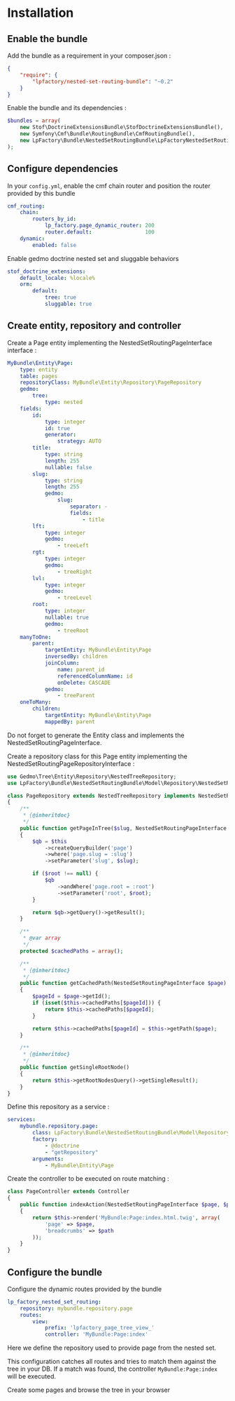 Installation
============

## Enable the bundle

Add the bundle as a requirement in your composer.json :

``` json
{
    "require": {
        "lpfactory/nested-set-routing-bundle": "~0.2"
    }
}
```

Enable the bundle and its dependencies :

``` php
$bundles = array(
    new Stof\DoctrineExtensionsBundle\StofDoctrineExtensionsBundle(),
    new Symfony\Cmf\Bundle\RoutingBundle\CmfRoutingBundle(),
    new LpFactory\Bundle\NestedSetRoutingBundle\LpFactoryNestedSetRoutingBundle(),
);
```

## Configure dependencies

In your `config.yml`, enable the cmf chain router and position the router provided by this bundle

``` yml
cmf_routing:
    chain:
        routers_by_id:
            lp_factory.page_dynamic_router: 200
            router.default:                 100
    dynamic:
        enabled: false
```

Enable gedmo doctrine nested set and sluggable behaviors

``` yml
stof_doctrine_extensions:
    default_locale: %locale%
    orm:
        default:
            tree: true
            sluggable: true
```

## Create entity, repository and controller

Create a Page entity implementing the NestedSetRoutingPageInterface interface :

``` yml
MyBundle\Entity\Page:
    type: entity
    table: pages
    repositoryClass: MyBundle\Entity\Repository\PageRepository
    gedmo:
        tree:
            type: nested
    fields:
        id:
            type: integer
            id: true
            generator:
                strategy: AUTO
        title:
            type: string
            length: 255
            nullable: false
        slug:
            type: string
            length: 255
            gedmo:
                slug:
                    separator: -
                    fields:
                        - title
        lft:
            type: integer
            gedmo:
                - treeLeft
        rgt:
            type: integer
            gedmo:
                - treeRight
        lvl:
            type: integer
            gedmo:
                - treeLevel
        root:
            type: integer
            nullable: true
            gedmo:
                - treeRoot
    manyToOne:
        parent:
            targetEntity: MyBundle\Entity\Page
            inversedBy: children
            joinColumn:
                name: parent_id
                referencedColumnName: id
                onDelete: CASCADE
            gedmo:
                - treeParent
    oneToMany:
        children:
            targetEntity: MyBundle\Entity\Page
            mappedBy: parent
```

Do not forget to generate the Entity class and implements the NestedSetRoutingPageInterface.

Create a repository class for this Page entity implementing the NestedSetRoutingPageRepositoryInterface :

``` php
use Gedmo\Tree\Entity\Repository\NestedTreeRepository;
use LpFactory\Bundle\NestedSetRoutingBundle\Model\Repository\NestedSetRoutingPageRepositoryInterface;

class PageRepository extends NestedTreeRepository implements NestedSetRoutingPageRepositoryInterface
{
    /**
     * {@inheritdoc}
     */
    public function getPageInTree($slug, NestedSetRoutingPageInterface $root = null)
    {
        $qb = $this
            ->createQueryBuilder('page')
            ->where('page.slug = :slug')
            ->setParameter('slug', $slug);

        if ($root !== null) {
            $qb
                ->andWhere('page.root = :root')
                ->setParameter('root', $root);
        }

        return $qb->getQuery()->getResult();
    }

    /**
     * @var array
     */
    protected $cachedPaths = array();

    /**
     * {@inheritdoc}
     */
    public function getCachedPath(NestedSetRoutingPageInterface $page)
    {
        $pageId = $page->getId();
        if (isset($this->cachedPaths[$pageId])) {
            return $this->cachedPaths[$pageId];
        }

        return $this->cachedPaths[$pageId] = $this->getPath($page);
    }

    /**
     * {@inheritdoc}
     */
    public function getSingleRootNode()
    {
        return $this->getRootNodesQuery()->getSingleResult();
    }
}
```

Define this repository as a service :

``` yml
services:
    mybundle.repository.page:
        class: LpFactory\Bundle\NestedSetRoutingBundle\Model\Repository\NestedSetRoutingPageRepositoryInterface
        factory:
            - @doctrine
            - "getRepository"
        arguments:
            - MyBundle\Entity\Page
```

Create the controller to be executed on route matching :

``` php
class PageController extends Controller
{
    public function indexAction(NestedSetRoutingPageInterface $page, $path = array())
    {
        return $this->render('MyBundle:Page:index.html.twig', array(
            'page' => $page,
            'breadcrumbs' => $path
        ));
    }
}
```

## Configure the bundle

Configure the dynamic routes provided by the bundle

``` yml
lp_factory_nested_set_routing:
    repository: mybundle.repository.page
    routes:
        view:
            prefix: 'lpfactory_page_tree_view_'
            controller: 'MyBundle:Page:index'
```

Here we define the repository used to provide page from the nested set.

This configuration catches all routes and tries to match them against the tree in your DB. If a match was found, the controller `MyBundle:Page:index` will be executed.

Create some pages and browse the tree in your browser
